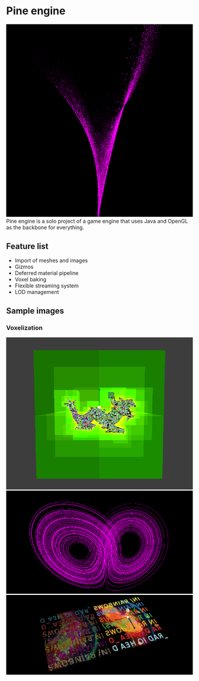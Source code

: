 # Pine engine
![c-1](artifacts/LOGO-1.png)
Pine engine is a solo project of a game engine that uses Java and OpenGL as the backbone
for everything.

## Feature list
- Import of meshes and images
- Gizmos
- Deferred material pipeline
- Voxel baking
- Flexible streaming system
- LOD management

## Sample images
### Voxelization
![c-1](artifacts/POST_VOXELIZATION.png)
![c0](artifacts/LORENZ-ATTRACTOR.png)
![c1](artifacts/VOXELIZATION-WITH-TEXTURE.png)